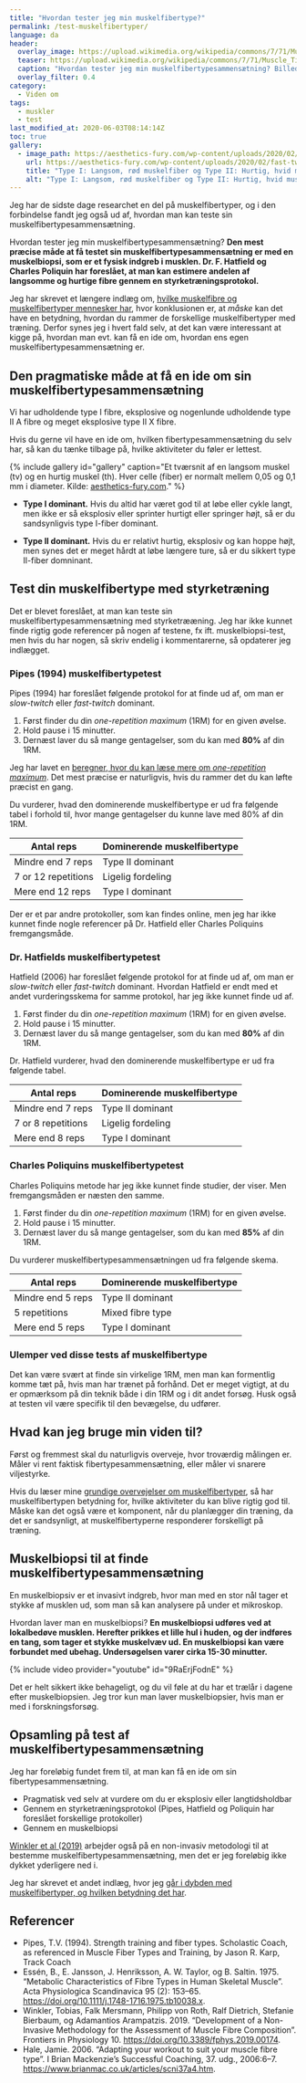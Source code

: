 ```yaml
---
title: "Hvordan tester jeg min muskelfibertype?"
permalink: /test-muskelfibertyper/
language: da
header:
  overlay_image: https://upload.wikimedia.org/wikipedia/commons/7/71/Muscle_Tissue_Skeletal_Muscle_Fibers_%2828089113308%29.jpg
  teaser: https://upload.wikimedia.org/wikipedia/commons/7/71/Muscle_Tissue_Skeletal_Muscle_Fibers_%2828089113308%29.jpg
  caption: "Hvordan tester jeg min muskelfibertypesammensætning? Billede: Wikipedia"
  overlay_filter: 0.4
category:
  - Viden om
tags:
  - muskler
  - test
last_modified_at: 2020-06-03T08:14:14Z
toc: true
gallery:
  - image_path: https://aesthetics-fury.com/wp-content/uploads/2020/02/fast-twitch-vs-slow-twitch-muscle-fibers.png
    url: https://aesthetics-fury.com/wp-content/uploads/2020/02/fast-twitch-vs-slow-twitch-muscle-fibers.png
    title: "Type I: Langsom, rød muskelfiber og Type II: Hurtig, hvid muskelfiber"
    alt: "Type I: Langsom, rød muskelfiber og Type II: Hurtig, hvid muskelfiber"
---
```


Jeg har de sidste dage researchet en del på muskelfibertyper, og i den forbindelse fandt jeg også ud af, hvordan man kan teste sin muskelfibertypesammensætning.

Hvordan tester jeg min muskelfibertypesammensætning? **Den mest præcise måde at få testet sin muskelfibertypesammensætning er med en muskelbiopsi, som er et fysisk indgreb i musklen. Dr. F. Hatfield og Charles Poliquin har foreslået, at man kan estimere andelen af langsomme og hurtige fibre gennem en styrketræningsprotokol.**

Jeg har skrevet et længere indlæg om, [hvilke muskelfibre og muskelfibertyper mennesker har](/muskelfibertyper/), hvor konklusionen er, at _måske_ kan det have en betydning, hvordan du rammer de forskellige muskelfibertyper med træning. Derfor synes jeg i hvert fald selv, at det kan være interessant at kigge på, hvordan man evt. kan få en ide om, hvordan ens egen muskelfibertypesammensætning er.

## Den pragmatiske måde at få en ide om sin muskelfibertypesammensætning

Vi har udholdende type I fibre, eksplosive og nogenlunde udholdende type II A fibre og meget eksplosive type II X fibre.

Hvis du gerne vil have en ide om, hvilken fibertypesammensætning du selv har, så kan du tænke tilbage på, hvilke aktiviteter du føler er lettest.

{% include gallery id="gallery" caption="Et tværsnit af en langsom muskel (tv) og en hurtig muskel (th). Hver celle (fiber) er normalt mellem 0,05 og 0,1 mm i diameter. Kilde: [aesthetics-fury.com](https://aesthetics-fury.com/blog/slow-twitch-vs-fast-twitch-muscle-fibers)." %}

- **Type I dominant.** Hvis du altid har været god til at løbe eller cykle langt, men ikke er så eksplosiv eller sprinter hurtigt eller springer højt, så er du sandsynligvis type I-fiber dominant.

- **Type II dominant.** Hvis du er relativt hurtig, eksplosiv og kan hoppe højt, men synes det er meget hårdt at løbe længere ture, så er du sikkert type II-fiber domninant.

## Test din muskelfibertype med styrketræning

Det er blevet foreslået, at man kan teste sin muskelfibertypesammensætning med styrketrææning. Jeg har ikke kunnet finde rigtig gode referencer på nogen af testene, fx ift. muskelbiopsi-test, men hvis du har nogen, så skriv endelig i kommentarerne, så opdaterer jeg indlægget.

### Pipes (1994) muskelfibertypetest

Pipes (1994) har foreslået følgende protokol for at finde ud af, om man er _slow-twitch_ eller _fast-twitch_ dominant.

1. Først finder du din _one-repetition maximum_ (1RM) for en given øvelse.
2. Hold pause i 15 minutter.
3. Dernæst laver du så mange gentagelser, som du kan med **80%** af din 1RM.

Jeg har lavet en [beregner, hvor du kan læse mere om _one-repetition maximum_](/rm-beregner/). Det mest præcise er naturligvis, hvis du rammer det du kan løfte præcist en gang.

Du vurderer, hvad den dominerende muskelfibertype er ud fra følgende tabel i forhold til, hvor mange gentagelser du kunne lave med 80% af din 1RM.

| Antal reps | Dominerende muskelfibertype |
|-|-|
| Mindre end 7 reps | Type II dominant |
| 7 or 12 repetitions | Ligelig fordeling |
| Mere end 12 reps | Type I dominant |

Der er et par andre protokoller, som kan findes online, men jeg har ikke kunnet finde nogle referencer på Dr. Hatfield eller Charles Poliquins fremgangsmåde.

### Dr. Hatfields muskelfibertypetest

Hatfield (2006) har foreslået følgende protokol for at finde ud af, om man er _slow-twitch_ eller _fast-twitch_ dominant. Hvordan Hatfield er endt med et andet vurderingsskema for samme protokol, har jeg ikke kunnet finde ud af.

1. Først finder du din _one-repetition maximum_ (1RM) for en given øvelse.
2. Hold pause i 15 minutter.
3. Dernæst laver du så mange gentagelser, som du kan med **80%** af din 1RM.

Dr. Hatfield vurderer, hvad den dominerende muskelfibertype er ud fra følgende tabel.

| Antal reps | Dominerende muskelfibertype |
|-|-|
| Mindre end 7 reps | Type II dominant |
| 7 or 8 repetitions | Ligelig fordeling |
| Mere end 8 reps | Type I dominant |

### Charles Poliquins muskelfibertypetest

Charles Poliquins metode har jeg ikke kunnet finde studier, der viser. Men fremgangsmåden er næsten den samme.

1. Først finder du din _one-repetition maximum_ (1RM) for en given øvelse.
2. Hold pause i 15 minutter.
3. Dernæst laver du så mange gentagelser, som du kan med **85%** af din 1RM.

Du vurderer muskelfibertypesammensætningen ud fra følgende skema.

| Antal reps | Dominerende muskelfibertype |
|-|-|
| Mindre end 5 reps | Type II dominant |
| 5 repetitions | Mixed fibre type |
| Mere end 5 reps | Type I dominant |

### Ulemper ved disse tests af muskelfibertype

Det kan være svært at finde sin virkelige 1RM, men man kan formentlig komme tæt på, hvis man har trænet på forhånd. Det er meget vigtigt, at du er opmærksom på din teknik både i din 1RM og i dit andet forsøg. Husk også at testen vil være specifik til den bevægelse, du udfører.

## Hvad kan jeg bruge min viden til?

Først og fremmest skal du naturligvis overveje, hvor troværdig målingen er. Måler vi rent faktisk fibertypesammensætning, eller måler vi snarere viljestyrke.

Hvis du læser mine [grundige overvejelser om muskelfibertyper](/muskelfibertyper/), så har muskelfibertypen betydning for, hvilke aktiviteter du kan blive rigtig god til. Måske kan det også være et komponent, når du planlægger din træning, da det er sandsynligt, at muskelfibertyperne responderer forskelligt på træning.

## Muskelbiopsi til at finde muskelfibertypesammensætning

En muskelbiopsiv er et invasivt indgreb, hvor man med en stor nål tager et stykke af musklen ud, som man så kan analysere på under et mikroskop.

Hvordan laver man en muskelbiopsi? **En muskelbiopsi udføres ved at lokalbedøve musklen. Herefter prikkes et lille hul i huden, og der indføres en tang, som tager et stykke muskelvæv ud. En muskelbiopsi kan være forbundet med ubehag. Undersøgelsen varer cirka 15-30 minutter.**

{% include video provider="youtube" id="9RaErjFodnE" %}

Det er helt sikkert ikke behageligt, og du vil føle at du har et trælår i dagene efter muskelbiopsien. Jeg tror kun man laver muskelbiopsier, hvis man er med i forskningsforsøg.

## Opsamling på test af muskelfibertypesammensætning

Jeg har foreløbig fundet frem til, at man kan få en ide om sin fibertypesammensætning.

- Pragmatisk ved selv at vurdere om du er eksplosiv eller langtidsholdbar
- Gennem en styrketræningsprotokol (Pipes, Hatfield og Poliquin har foreslået forskellige protokoller)
- Gennem en muskelbiopsi

[Winkler et al (2019)](https://www.frontiersin.org/articles/10.3389/fphys.2019.00174/full) arbejder også på en non-invasiv metodologi til at bestemme muskelfibertypesammensætning, men det er jeg foreløbig ikke dykket yderligere ned i.

Jeg har skrevet et andet indlæg, hvor jeg [går i dybden med muskelfibertyper, og hvilken betydning det har](/muskelfibertyper/).

## Referencer

- Pipes, T.V. (1994). Strength training and fiber types. Scholastic Coach, as referenced in Muscle Fiber Types and Training, by Jason R. Karp, Track Coach
- Essén, B., E. Jansson, J. Henriksson, A. W. Taylor, og B. Saltin. 1975. “Metabolic Characteristics of Fibre Types in Human Skeletal Muscle”. Acta Physiologica Scandinavica 95 (2): 153–65. <https://doi.org/10.1111/j.1748-1716.1975.tb10038.x>.
- Winkler, Tobias, Falk Mersmann, Philipp von Roth, Ralf Dietrich, Stefanie Bierbaum, og Adamantios Arampatzis. 2019. “Development of a Non-Invasive Methodology for the Assessment of Muscle Fibre Composition”. Frontiers in Physiology 10. <https://doi.org/10.3389/fphys.2019.00174>.
- Hale, Jamie. 2006. “Adapting your workout to suit your muscle fibre type”. I Brian Mackenzie’s Successful Coaching, 37. udg., 2006:6–7. <https://www.brianmac.co.uk/articles/scni37a4.htm>.
